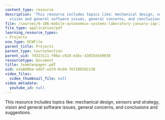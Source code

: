 ```yaml
---
content_type: resource
description: 'This resource includes topics like: mechanical design, sensors and strategy,
  vision and general software issues, general concerns, and conclusions and suggestions.'
file: /courses/6-186-mobile-autonomous-systems-laboratory-january-iap-2005/a3a800bea9d7ed7d0cb976f206502130_teamtenpaper.pdf
file_type: application/pdf
learning_resource_types:
- Projects
ocw_type: OCWFile
parent_title: Projects
parent_type: CourseSection
parent_uid: 7d323111-f06a-c924-e3bc-43855e549030
resourcetype: Document
title: teamtenpaper.pdf
uid: a3a800be-a9d7-ed7d-0cb9-76f206502130
video_files:
  video_thumbnail_file: null
video_metadata:
  youtube_id: null
---
```

This resource includes topics like: mechanical design, sensors and strategy, vision and general software issues, general concerns, and conclusions and suggestions.

